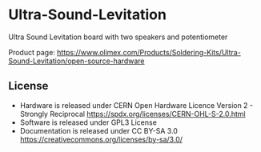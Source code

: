 # Ultra-Sound-Levitation
Ultra Sound Levitation board with two speakers and potentiometer

Product page: https://www.olimex.com/Products/Soldering-Kits/Ultra-Sound-Levitation/open-source-hardware

## License
* Hardware is released under CERN Open Hardware Licence Version 2 - Strongly Reciprocal https://spdx.org/licenses/CERN-OHL-S-2.0.html
* Software is released under GPL3 License
* Documentation is released under CC BY-SA 3.0 https://creativecommons.org/licenses/by-sa/3.0/


